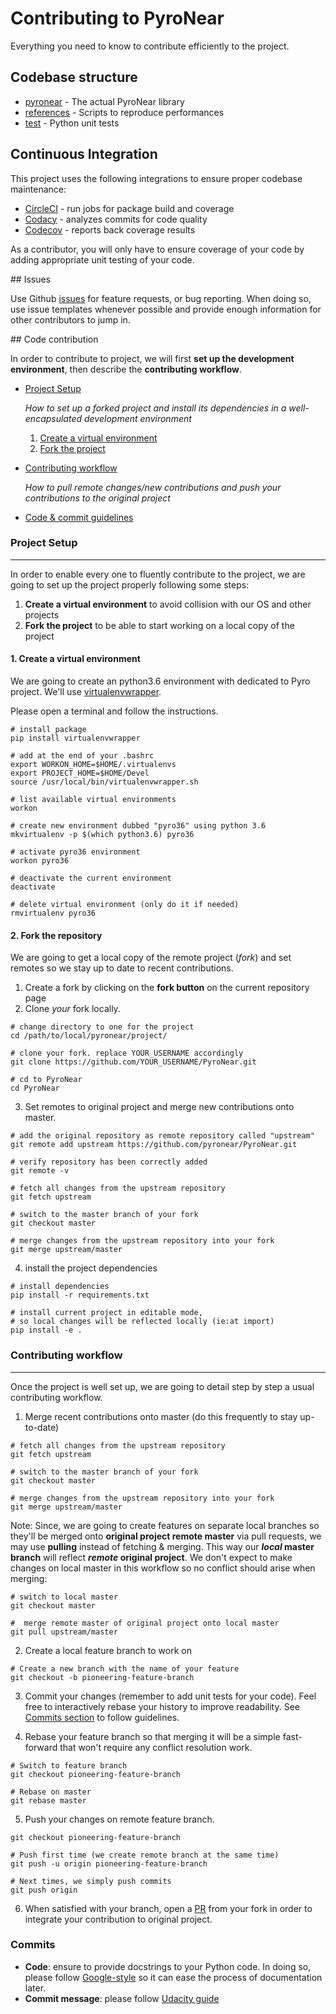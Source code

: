 # Contributing to PyroNear

Everything you need to know to contribute efficiently to the project.



## Codebase structure

- [pyronear](https://github.com/pyronear/PyroNear/blob/master/pyronear) - The actual PyroNear library
- [references](https://github.com/pyronear/PyroNear/blob/master/references) - Scripts to reproduce performances
- [test](https://github.com/pyronear/PyroNear/blob/master/test) - Python unit tests



## Continuous Integration

This project uses the following integrations to ensure proper codebase maintenance:

- [CircleCI](https://circleci.com/) - run jobs for package build and coverage
- [Codacy](https://www.codacy.com/) - analyzes commits for code quality
- [Codecov](https://codecov.io/) - reports back coverage results

As a contributor, you will only have to ensure coverage of your code by adding appropriate unit testing of your code.



## Issues

Use Github [issues](https://github.com/pyronear/PyroNear/issues) for feature requests, or bug reporting. When doing so, use issue templates whenever possible and provide enough information for other contributors to jump in.



## Code contribution

In order to contribute to  project, we will first **set up the development environment**, then describe the **contributing workflow**.

* [Project Setup](project-setup)

    _How to set up a forked project and install its dependencies in a well-encapsulated development environment_
    1. [Create a virtual environment](#create-a-virtual-environment)
    2. [Fork the project](#fork-the-repository)
* [Contributing workflow](contributing-workflow)

   _How to pull remote changes/new contributions and push your contributions to the original project_

* [Code & commit guidelines](#commits)

### Project Setup
---
In order to enable every one to fluently contribute to the project, we are going
to set up the project properly following some steps:
1. **Create a virtual environment** to avoid collision with our OS and other projects
2. **Fork the project** to be able to start working on a local copy of the project

#### 1. Create a virtual environment
We are going to create an python3.6 environment with dedicated to Pyro project. We'll use [virtualenvwrapper](https://virtualenvwrapper.readthedocs.io/).

Please open a terminal and follow the instructions.
```shell
# install package
pip install virtualenvwrapper

# add at the end of your .bashrc
export WORKON_HOME=$HOME/.virtualenvs
export PROJECT_HOME=$HOME/Devel
source /usr/local/bin/virtualenvwrapper.sh

# list available virtual environments
workon

# create new environment dubbed "pyro36" using python 3.6
mkvirtualenv -p $(which python3.6) pyro36

# activate pyro36 environment
workon pyro36

# deactivate the current environment
deactivate

# delete virtual environment (only do it if needed)
rmvirtualenv pyro36
```

#### 2. Fork the repository
We are going to get a local copy of the remote project (_fork_) and set remotes so we stay up to date to recent contributions.

1. Create a fork by clicking on the **fork button** on the current repository page
2. Clone _your_ fork locally.
```shell
# change directory to one for the project
cd /path/to/local/pyronear/project/

# clone your fork. replace YOUR_USERNAME accordingly
git clone https://github.com/YOUR_USERNAME/PyroNear.git

# cd to PyroNear
cd PyroNear
```

3. Set remotes to original project and merge new contributions onto master.
```shell
# add the original repository as remote repository called "upstream"
git remote add upstream https://github.com/pyronear/PyroNear.git

# verify repository has been correctly added
git remote -v

# fetch all changes from the upstream repository
git fetch upstream

# switch to the master branch of your fork
git checkout master

# merge changes from the upstream repository into your fork
git merge upstream/master
```

4. install the project dependencies
```shell
# install dependencies
pip install -r requirements.txt

# install current project in editable mode,
# so local changes will be reflected locally (ie:at import)
pip install -e .
```



### Contributing workflow
---
Once the project is well set up, we are going to detail step by step a usual contributing workflow.

1.  Merge recent contributions onto master (do this frequently to stay up-to-date)
```shell
# fetch all changes from the upstream repository
git fetch upstream

# switch to the master branch of your fork
git checkout master

# merge changes from the upstream repository into your fork
git merge upstream/master
```

Note: Since, we are going to create features on separate local branches so they'll be merged onto **original project remote master** via pull requests, we may use **pulling** instead of fetching & merging. This way our **_local_ master branch** will reflect **_remote_ original project**. We don't expect to make changes on local master in this workflow so no conflict should arise when merging:
```shell
# switch to local master
git checkout master

#  merge remote master of original project onto local master
git pull upstream/master
```

2. Create a local feature branch to work on

```shell
# Create a new branch with the name of your feature
git checkout -b pioneering-feature-branch
```

3. Commit your changes (remember to add unit tests for your code). Feel free to interactively rebase your history to improve readability. See [Commits section](#commits) to follow guidelines.

4. Rebase your feature branch so that merging it will be a simple fast-forward that won't require any conflict resolution work.
```shell
# Switch to feature branch
git checkout pioneering-feature-branch

# Rebase on master
git rebase master
```

5. Push your changes on remote feature branch.
```shell
git checkout pioneering-feature-branch

# Push first time (we create remote branch at the same time)
git push -u origin pioneering-feature-branch

# Next times, we simply push commits
git push origin
```

6. When satisfied with your branch, open a [PR](https://help.github.com/en/articles/creating-a-pull-request-from-a-fork) from your fork in order to integrate your contribution to original project.

### Commits

- **Code**: ensure to provide docstrings to your Python code. In doing so, please follow [Google-style](https://sphinxcontrib-napoleon.readthedocs.io/en/latest/example_google.html) so it can ease the process of documentation later.
- **Commit message**: please follow [Udacity guide](http://udacity.github.io/git-styleguide/)
